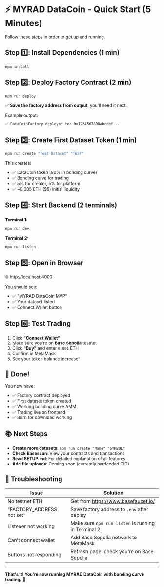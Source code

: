 # ⚡ MYRAD DataCoin - Quick Start (5 Minutes)

Follow these steps in order to get up and running.

## Step 1️⃣: Install Dependencies (1 min)

```bash
npm install
```

## Step 2️⃣: Deploy Factory Contract (2 min)

```bash
npm run deploy
```

✅ **Save the factory address from output**, you'll need it next.

Example output:
```
✅ DataCoinFactory deployed to: 0x1234567890abcdef...
```

## Step 3️⃣: Create First Dataset Token (1 min)

```bash
npm run create "Test Dataset" "TEST"
```

This creates:
- ✅ DataCoin token (90% in bonding curve)
- ✅ Bonding curve for trading
- ✅ 5% for creator, 5% for platform
- ✅ ~0.005 ETH ($5) initial liquidity

## Step 4️⃣: Start Backend (2 terminals)

**Terminal 1:**
```bash
npm run dev
```

**Terminal 2:**
```bash
npm run listen
```

## Step 5️⃣: Open in Browser

🌐 http://localhost:4000

You should see:
- ✅ "MYRAD DataCoin MVP"
- ✅ Your dataset listed
- ✅ Connect Wallet button

## Step 6️⃣: Test Trading

1. Click **"Connect Wallet"**
2. Make sure you're on **Base Sepolia** testnet
3. Click **"Buy"** and enter `0.001` ETH
4. Confirm in MetaMask
5. See your token balance increase!

## 🎉 Done!

You now have:
- ✅ Factory contract deployed
- ✅ First dataset token created
- ✅ Working bonding curve AMM
- ✅ Trading live on frontend
- ✅ Burn for download working

## 📚 Next Steps

- **Create more datasets**: `npm run create "Name" "SYMBOL"`
- **Check Basescan**: View your contracts and transactions
- **Read SETUP.md**: For detailed explanation of all features
- **Add file uploads**: Coming soon (currently hardcoded CID)

## 🚨 Troubleshooting

| Issue | Solution |
|-------|----------|
| No testnet ETH | Get from https://www.basefaucet.io/ |
| "FACTORY_ADDRESS not set" | Save factory address to `.env` after deploy |
| Listener not working | Make sure `npm run listen` is running in Terminal 2 |
| Can't connect wallet | Add Base Sepolia network to MetaMask |
| Buttons not responding | Refresh page, check you're on Base Sepolia |

---

**That's it! You're now running MYRAD DataCoin with bonding curve trading.** 🚀
